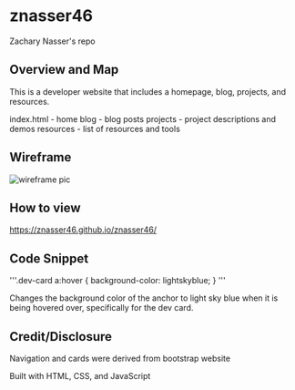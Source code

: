 # znasser46
Zachary Nasser's repo

## Overview and Map
This is a developer website that includes a homepage, blog, projects, and resources.

index.html - home
blog - blog posts
projects - project descriptions and demos
resources - list of resources and tools


## Wireframe
![wireframe pic](images/home-wireframe-project-alpha.png)


## How to view
https://znasser46.github.io/znasser46/


## Code Snippet
'''.dev-card a:hover {
  background-color: lightskyblue;
} '''

Changes the background color of the anchor to light sky blue when it is being hovered over, specifically for the dev card.


## Credit/Disclosure
Navigation and cards were derived from bootstrap website

Built with HTML, CSS, and JavaScript


